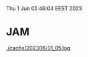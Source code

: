 Thu  1 Jun 05:46:04 EEST 2023
# JAM
<a href='./cache/202306/01_05.log'>./cache/202306/01_05.log</a>
